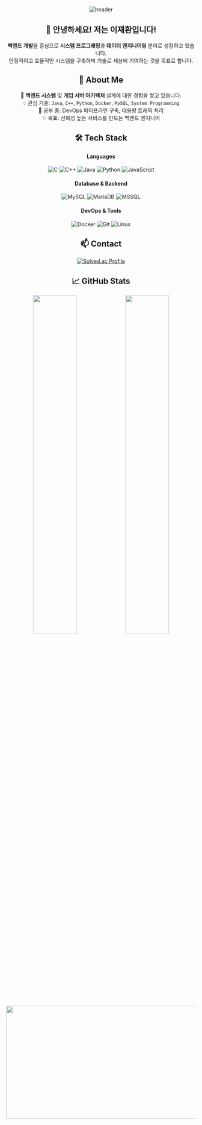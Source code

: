 <div align="center">

  <img src="https://capsule-render.vercel.app/api?type=waving&color=gradient&height=300&section=header&text=HwanLee's%20GitHub&fontAlign=50&fontAlignY=40&desc=Backend%20Developer%20%7C%20System%20Programmer&descAlign=50&descAlignY=55&fontSize=40" alt="header"/>

  ## 👋 안녕하세요! 저는 이재환입니다!
  **백엔드 개발**을 중심으로 **시스템 프로그래밍**과 **데이터 엔지니어링** 분야로 성장하고 있습니다.  
  안정적이고 효율적인 시스템을 구축하며 기술로 세상에 기여하는 것을 목표로 합니다.

  ## 💼 About Me
  🔭 **백엔드 시스템** 및 **게임 서버 아키텍처** 설계에 대한 경험을 쌓고 있습니다. <br>
  💡 관심 기술: `Java`, `C++`, `Python`, `Docker`, `MySQL`, `System Programming` <br>
  🧠 공부 중: DevOps 파이프라인 구축, 대용량 트래픽 처리 <br>
  ✨ 목표: 신뢰성 높은 서비스를 만드는 백엔드 엔지니어 <br>

  ## 🛠️ Tech Stack
  
  <h4>Languages</h4>
  <p>
    <img src="https://img.shields.io/badge/C-A8B9CC?style=for-the-badge&logo=c&logoColor=white" alt="C"/>
    <img src="https://img.shields.io/badge/C++-00599C?style=for-the-badge&logo=cplusplus&logoColor=white" alt="C++"/>
    <img src="https://img.shields.io/badge/Java-ED8B00?style=for-the-badge&logo=openjdk&logoColor=white" alt="Java"/>
    <img src="https://img.shields.io/badge/Python-3776AB?style=for-the-badge&logo=python&logoColor=white" alt="Python"/>
    <img src="https://img.shields.io/badge/JavaScript-F7DF1E?style=for-the-badge&logo=javascript&logoColor=black" alt="JavaScript"/>
  </p>
  
  <h4>Database & Backend</h4>
  <p>
    <img src="https://img.shields.io/badge/MySQL-4479A1?style=for-the-badge&logo=mysql&logoColor=white" alt="MySQL"/>
    <img src="https://img.shields.io/badge/MariaDB-003545?style=for-the-badge&logo=mariadb&logoColor=white" alt="MariaDB"/>
    <img src="https://img.shields.io/badge/MSSQL-CC2927?style=for-the-badge&logo=microsoftsqlserver&logoColor=white" alt="MSSQL"/>
  </p>

  <h4>DevOps & Tools</h4>
  <p>
    <img src="https://img.shields.io/badge/Docker-2496ED?style=for-the-badge&logo=docker&logoColor=white" alt="Docker"/>
    <img src="https://img.shields.io/badge/Git-F05032?style=for-the-badge&logo=git&logoColor=white" alt="Git"/>
    <img src="https://img.shields.io/badge/Linux-FCC624?style=for-the-badge&logo=linux&logoColor=black" alt="Linux"/>
  </p>

  ## 📫 Contact
  <p>
    <a href="https://solved.ac/profile/ghksdl0321" target="_blank">
      <img src="http://mazassumnida.wtf/api/generate_badge?boj=ghksdl0321" alt="Solved.ac Profile"/>
    </a>
  </p>

  ## 📈 GitHub Stats
  <p align="center">
    <img src="https://github-readme-stats.vercel.app/api?username=HwanLee-0321&show_icons=true&theme=radical" width="48%"/>
    <img src="https://github-readme-stats.vercel.app/api/top-langs/?username=HwanLee-0321&layout=compact&theme=radical" width="48%"/>
  </p>

  <p align="center">
    <a href="https://www.gitanimals.org/en_US?utm_medium=image&utm_source=HwanLee-0321&utm_content=farm">
      <img src="https://render.gitanimals.org/farms/HwanLee-0321" width="600" height="300" />
    </a>
  </p>

</div>
